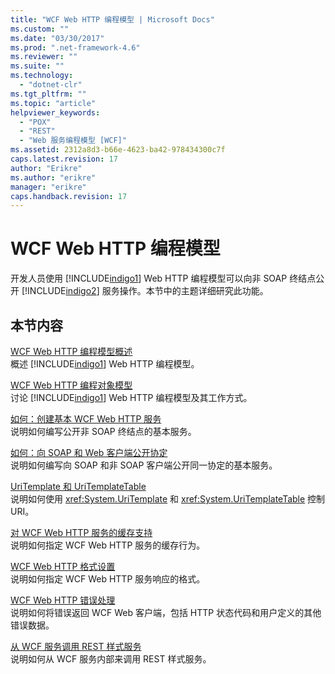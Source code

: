 ```yaml
---
title: "WCF Web HTTP 编程模型 | Microsoft Docs"
ms.custom: ""
ms.date: "03/30/2017"
ms.prod: ".net-framework-4.6"
ms.reviewer: ""
ms.suite: ""
ms.technology: 
  - "dotnet-clr"
ms.tgt_pltfrm: ""
ms.topic: "article"
helpviewer_keywords: 
  - "POX"
  - "REST"
  - "Web 服务编程模型 [WCF]"
ms.assetid: 2312a8d3-b66e-4623-ba42-978434300c7f
caps.latest.revision: 17
author: "Erikre"
ms.author: "erikre"
manager: "erikre"
caps.handback.revision: 17
---
```

# WCF Web HTTP 编程模型
开发人员使用 [!INCLUDE[indigo1](../../../../includes/indigo1-md.md)] Web HTTP 编程模型可以向非 SOAP 终结点公开 [!INCLUDE[indigo2](../../../../includes/indigo2-md.md)] 服务操作。本节中的主题详细研究此功能。  
  
## 本节内容  
 [WCF Web HTTP 编程模型概述](../../../../docs/framework/wcf/feature-details/wcf-web-http-programming-model-overview.md)  
 概述 [!INCLUDE[indigo1](../../../../includes/indigo1-md.md)] Web HTTP 编程模型。  
  
 [WCF Web HTTP 编程对象模型](../../../../docs/framework/wcf/feature-details/wcf-web-http-programming-object-model.md)  
 讨论 [!INCLUDE[indigo1](../../../../includes/indigo1-md.md)] Web HTTP 编程模型及其工作方式。  
  
 [如何：创建基本 WCF Web HTTP 服务](../../../../docs/framework/wcf/feature-details/how-to-create-a-basic-wcf-web-http-service.md)  
 说明如何编写公开非 SOAP 终结点的基本服务。  
  
 [如何：向 SOAP 和 Web 客户端公开协定](../../../../docs/framework/wcf/feature-details/how-to-expose-a-contract-to-soap-and-web-clients.md)  
 说明如何编写向 SOAP 和非 SOAP 客户端公开同一协定的基本服务。  
  
 [UriTemplate 和 UriTemplateTable](../../../../docs/framework/wcf/feature-details/uritemplate-and-uritemplatetable.md)  
 说明如何使用 <xref:System.UriTemplate> 和 <xref:System.UriTemplateTable> 控制 URI。  
  
 [对 WCF Web HTTP 服务的缓存支持](../../../../docs/framework/wcf/feature-details/caching-support-for-wcf-web-http-services.md)  
 说明如何指定 WCF Web HTTP 服务的缓存行为。  
  
 [WCF Web HTTP 格式设置](../../../../docs/framework/wcf/feature-details/wcf-web-http-formatting.md)  
 说明如何指定 WCF Web HTTP 服务响应的格式。  
  
 [WCF Web HTTP 错误处理](../../../../docs/framework/wcf/feature-details/wcf-web-http-error-handling.md)  
 说明如何将错误返回 WCF Web 客户端，包括 HTTP 状态代码和用户定义的其他错误数据。  
  
 [从 WCF 服务调用 REST 样式服务](../../../../docs/framework/wcf/feature-details/calling-a-rest-style-service-from-a-wcf-service.md)  
 说明如何从 WCF 服务内部来调用 REST 样式服务。